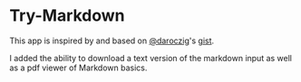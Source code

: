 # Try-Markdown

This app is inspired by and based on [@daroczig](https://github.com/daroczig)'s [gist](https://gist.github.com/daroczig/2812971d0c2613ceb669).

I added the ability to download a text version of the markdown input as well as a pdf viewer of Markdown basics.
